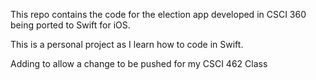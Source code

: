 This repo contains the code for the election app developed in CSCI 360 being ported to Swift for iOS.

This is a personal project as I learn how to code in Swift.

Adding to allow a change to be pushed for my CSCI 462 Class 
